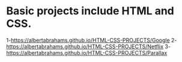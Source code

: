 # Basic projects include HTML and CSS.
1-https://albertabrahams.github.io/HTML-CSS-PROJECTS/Google
2-https://albertabrahams.github.io/HTML-CSS-PROJECTS/Netflix
3-https://albertabrahams.github.io/HTML-CSS-PROJECTS/Parallax
